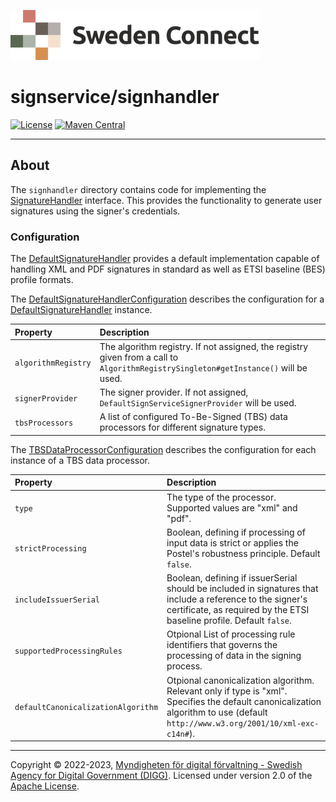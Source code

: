 ![Logo](../docs/images/sweden-connect.png)


# signservice/signhandler

[![License](https://img.shields.io/badge/License-Apache%202.0-blue.svg)](https://opensource.org/licenses/Apache-2.0) [![Maven Central](https://maven-badges.herokuapp.com/maven-central/se.swedenconnect.signservice/signservice-signhandler/badge.svg)](https://maven-badges.herokuapp.com/maven-central/se.swedenconnect.signservice/signservice-signhandler)

-----

## About

The `signhandler` directory contains code for implementing the [SignatureHandler](https://github.com/swedenconnect/signservice/blob/main/core/src/main/java/se/swedenconnect/signservice/signature/SignatureHandler.java)
interface. This provides the functionality to generate user signatures using the signer's credentials.

### Configuration

The [DefaultSignatureHandler](https://github.com/swedenconnect/signservice/blob/main/signhandler/src/main/java/se/swedenconnect/signservice/signature/impl/DefaultSignatureHandler.java)
provides a default implementation capable of handling XML and PDF signatures in standard as well as ETSI baseline (BES) profile formats.

The [DefaultSignatureHandlerConfiguration](https://github.com/swedenconnect/signservice/blob/main/signhandler/src/main/java/se/swedenconnect/signservice/signature/config/DefaultSignatureHandlerConfiguration.java)
describes the configuration for a [DefaultSignatureHandler](https://github.com/swedenconnect/signservice/blob/main/signhandler/src/main/java/se/swedenconnect/signservice/signature/impl/DefaultSignatureHandler.java)
instance.

| Property            | Description                                                                                                                         |
|:--------------------|:------------------------------------------------------------------------------------------------------------------------------------|
| `algorithmRegistry` | The algorithm registry. If not assigned, the registry given from a call to `AlgorithmRegistrySingleton#getInstance()` will be used. |
| `signerProvider`    | The signer provider. If not assigned, `DefaultSignServiceSignerProvider` will be used.                                                |
| `tbsProcessors`     | A list of configured To-Be-Signed (TBS) data processors for different signature types.                                              |

The [TBSDataProcessorConfiguration](https://github.com/swedenconnect/signservice/blob/main/signhandler/src/main/java/se/swedenconnect/signservice/signature/config/TBSDataProcessorConfiguration.java)
describes the configuration for each instance of a TBS data processor.

| Property                           | Description                                                                                                                                                                         |
|:-----------------------------------|:------------------------------------------------------------------------------------------------------------------------------------------------------------------------------------|
| `type`                             | The type of the processor. Supported values are "xml" and "pdf".                                                                                                                    | 
| `strictProcessing`                 | Boolean, defining if processing of input data is strict or applies the Postel's robustness principle. Default `false`.                                                              |
| `includeIssuerSerial`              | Boolean, defining if issuerSerial should be included in signatures that include a reference to the signer's certificate, as required by the ETSI baseline profile. Default `false`. |
| `supportedProcessingRules`         | Otpional List of processing rule identifiers that governs the processing of data in the signing process.                                                                            |
| `defaultCanonicalizationAlgorithm` | Otpional canonicalization algorithm. Relevant only if type is "xml". Specifies the default canonicalization algorithm to use (default `http://www.w3.org/2001/10/xml-exc-c14n#`).   |

-----

Copyright &copy; 2022-2023, [Myndigheten för digital förvaltning - Swedish Agency for Digital Government (DIGG)](http://www.digg.se). Licensed under version 2.0 of the [Apache License](http://www.apache.org/licenses/LICENSE-2.0).
